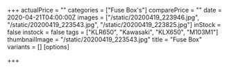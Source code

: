 +++
actualPrice = ""
categories = ["Fuse Box's"]
comparePrice = ""
date = 2020-04-21T04:00:00Z
images = ["/static/20200419_223946.jpg", "/static/20200419_223543.jpg", "/static/20200419_223825.jpg"]
inStock = false
instock = false
tags = ["KLR650", "Kawasaki", "KLX650", "M103M1"]
thumbnailImage = "/static/20200419_223543.jpg"
title = "Fuse Box"
variants = []
[options]

+++
